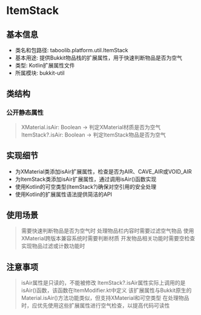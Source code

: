 # ItemStack

## 基本信息
- 类名和包路径: taboolib.platform.util.ItemStack
- 基本用途: 提供Bukkit物品栈的扩展属性，用于快速判断物品是否为空气
- 类型: Kotlin扩展属性文件
- 所属模块: bukkit-util

## 类结构

### 公开静态属性
> XMaterial.isAir: Boolean -> 判定XMaterial材质是否为空气
> ItemStack?.isAir: Boolean -> 判定ItemStack物品是否为空气

## 实现细节
- 为XMaterial类添加isAir扩展属性，检查是否为AIR、CAVE_AIR或VOID_AIR
- 为ItemStack类添加isAir扩展属性，通过调用isAir()函数实现
- 使用Kotlin的可空类型(ItemStack?)确保对空引用的安全处理
- 使用Kotlin的扩展属性语法提供简洁的API

## 使用场景
> 需要快速判断物品是否为空气时
> 处理物品栏内容时需要过滤空气物品
> 使用XMaterial跨版本兼容系统时需要判断材质
> 开发物品相关功能时需要空检查
> 实现物品过滤或计数功能时

## 注意事项
> isAir属性是只读的，不能被修改
> ItemStack?.isAir属性实际上调用的是isAir()函数，该函数在ItemModifier.kt中定义
> 该扩展属性与Bukkit原生的Material.isAir()方法功能类似，但支持XMaterial和可空类型
> 在处理物品时，应优先使用这些扩展属性进行空气检查，以提高代码可读性

